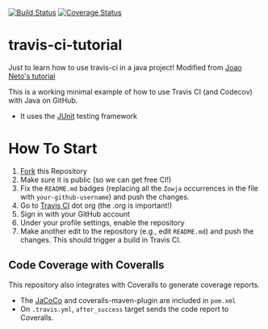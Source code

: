 [![Build Status](https://travis-ci.org/Zowja/travis-ci-tutorial.svg?branch=master)](https://travis-ci.org/Zowja/travis-ci-tutorial)
[![Coverage Status](https://coveralls.io/repos/github/Zowja/travis-ci-tutorial/badge.svg?branch=master)](https://coveralls.io/github/Zowja/travis-ci-tutorial?branch=master)

# travis-ci-tutorial
Just to learn how to use travis-ci in a java project! Modified from [Joao Neto's tutorial](https://github.com/joaomlneto/travis-ci-tutorial-java)

This is a working minimal example of how to use Travis CI (and Codecov) with Java on GitHub.

- It uses the [JUnit](https://junit.org) testing framework

# How To Start

1. [Fork](https://github.com/Zowja/travis-ci-tutorial/fork) this Repository
2. Make sure it is public (so we can get free CI!)
3. Fix the `README.md` badges (replacing all the `Zowja` occurrences in the file with `your-github-username`) and push the changes.
4. Go to [Travis CI](http://travis-ci.org) dot org (the .org is important!)
5. Sign in with your GitHub account
6. Under your profile settings, enable the repository
7. Make another edit to the repository (e.g., edit `README.md`) and push the changes. This should trigger a build in Travis CI.

## Code Coverage with Coveralls

This repository also integrates with Coveralls to generate coverage reports.
- The [JaCoCo](https://www.jacoco.org) and coveralls-maven-plugin are included in `pom.xml`
- On `.travis.yml`, `after_success` target sends the code report to Coveralls.
